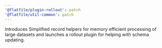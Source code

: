 ```yaml
---
'@flatfile/plugin-rollout': patch
'@flatfile/util-common': patch
---
```


Introduces Simplified record helpers for memory efficient processing of large datasets and launches a rollout plugin for helping with schema updating.
